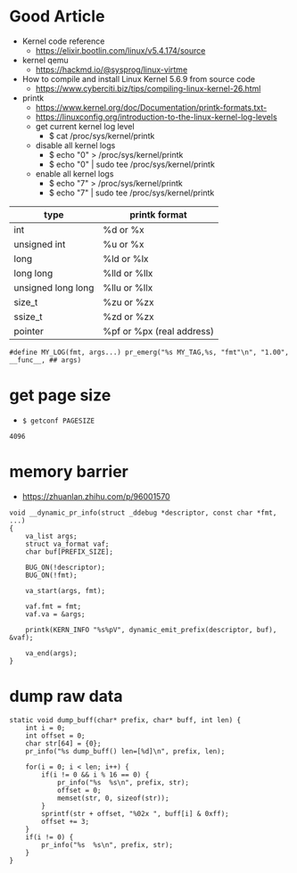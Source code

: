 # Good Article
* Kernel code reference
  * https://elixir.bootlin.com/linux/v5.4.174/source
* kernel qemu
  * https://hackmd.io/@sysprog/linux-virtme
* How to compile and install Linux Kernel 5.6.9 from source code
  * https://www.cyberciti.biz/tips/compiling-linux-kernel-26.html
* printk
  * https://www.kernel.org/doc/Documentation/printk-formats.txt- 
  * https://linuxconfig.org/introduction-to-the-linux-kernel-log-levels
  * get current kernel log level
    * $ cat /proc/sys/kernel/printk
  * disable all kernel logs
    * $ echo "0" > /proc/sys/kernel/printk
    * $ echo "0" | sudo tee /proc/sys/kernel/printk
  * enable all kernel logs
    * $ echo "7" > /proc/sys/kernel/printk
    * $ echo "7" | sudo tee /proc/sys/kernel/printk


| type | printk format |
| ------ | ----- |
| int | %d or %x |
| unsigned int | %u or %x |
| long | %ld or %lx |
| long long | %lld or %llx |
| unsigned long long | %llu or %llx |
| size_t | %zu or %zx |
| ssize_t | %zd or %zx |
| pointer | %pf or %px (real address) |

```
#define MY_LOG(fmt, args...) pr_emerg("%s MY_TAG,%s, "fmt"\n", "1.00", __func__, ## args)
```

# get page size
- `$ getconf PAGESIZE`
````
4096
````

# memory barrier
* https://zhuanlan.zhihu.com/p/96001570

````
void __dynamic_pr_info(struct _ddebug *descriptor, const char *fmt, ...)
{
	va_list args;
	struct va_format vaf;
	char buf[PREFIX_SIZE];

	BUG_ON(!descriptor);
	BUG_ON(!fmt);

	va_start(args, fmt);

	vaf.fmt = fmt;
	vaf.va = &args;

	printk(KERN_INFO "%s%pV", dynamic_emit_prefix(descriptor, buf), &vaf);

	va_end(args);
}
````

# dump raw data
````
static void dump_buff(char* prefix, char* buff, int len) {
    int i = 0;
    int offset = 0;
    char str[64] = {0};
    pr_info("%s dump_buff() len=[%d]\n", prefix, len);
     
    for(i = 0; i < len; i++) {
        if(i != 0 && i % 16 == 0) {
            pr_info("%s  %s\n", prefix, str);
            offset = 0;
            memset(str, 0, sizeof(str));
        }
        sprintf(str + offset, "%02x ", buff[i] & 0xff);
        offset += 3;
    }
    if(i != 0) {
        pr_info("%s  %s\n", prefix, str);
    }
}
````
